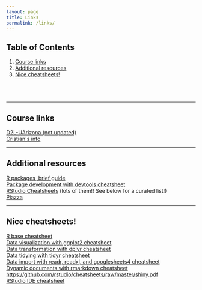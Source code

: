 ```yaml
---
layout: page
title: Links
permalink: /links/
---
```


## Table of Contents
1. [Course links](#part1)
2. [Additional resources](#part2)
2. [Nice cheatsheets!](#part3)
<br /><br /><br /><br />
___

## Course links <a name="part1"></a>
<a href="r_tuto.html" target="_blank">D2L-UArizona (not updated)</a><br />
<a href="http://cromanpa94.github.io/cromanpa/contact/" target="_blank">Cristian's info</a><br />


___



## Additional resources <a name="part2"></a>
<a href="https://kbroman.org/pkg_primer/" target="_blank">R packages, brief guide</a><br />
<a href="https://github.com/rstudio/cheatsheets/raw/master/package-development.pdf" target="_blank">Package development with devtools cheatsheet </a><br />
<a href="https://www.rstudio.com/resources/cheatsheets/ " target="_blank">RStudio Cheatsheets</a>  (lots of them!! See below for a curated list!)<br />
<a href="r_tuto" target="_blank">Piazza</a>

 
___


 
## Nice cheatsheets! <a name="part3"></a>
<a href="https://www.soa.org/globalassets/assets/Files/Edu/2018/exam-pa-base-r.pdf" target="_blank">R base cheatsheet</a><br />
<a href="https://github.com/rstudio/cheatsheets/raw/master/data-visualization.pdf" target="_blank">Data visualization with ggplot2 cheatsheet</a><br />
<a href="https://github.com/rstudio/cheatsheets/raw/master/data-transformation.pdf" target="_blank">Data transformation with dplyr cheatsheet</a><br />
<a href="https://github.com/rstudio/cheatsheets/raw/master/tidyr.pdf" target="_blank">Data tidying with tidyr cheatsheet</a><br />
<a href="https://github.com/rstudio/cheatsheets/raw/master/data-import.pdf" target="_blank">Data import with readr, readxl, and googlesheets4 cheatsheet</a><br />
<a href="https://github.com/rstudio/cheatsheets/raw/master/rmarkdown.pdf" target="_blank">Dynamic documents with rmarkdown cheatsheet</a><br />
<a href="Interactive wep apps with shiny cheatsheet" target="_blank">https://github.com/rstudio/cheatsheets/raw/master/shiny.pdf</a><br />
<a href="https://github.com/rstudio/cheatsheets/raw/master/rstudio-ide.pdf" target="_blank">RStudio IDE cheatsheet</a><br />

  
